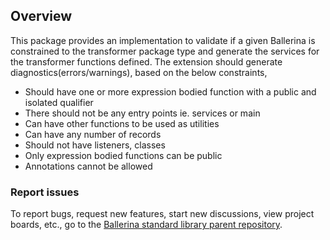 ## Overview
This package provides an implementation to validate if a given Ballerina is constrained to the transformer package type and generate the services for the transformer functions defined. The extension should generate diagnostics(errors/warnings), based on the below constraints,

- Should have one or more expression bodied function with a public and isolated qualifier
- There should not be any entry points ie. services or main
- Can have other functions to be used as utilities
- Can have any number of records
- Should not have listeners, classes
- Only expression bodied functions can be public
- Annotations cannot be allowed

### Report issues

To report bugs, request new features, start new discussions, view project boards, etc., go to the [Ballerina standard library parent repository](https://github.com/ballerina-platform/ballerina-standard-library).

